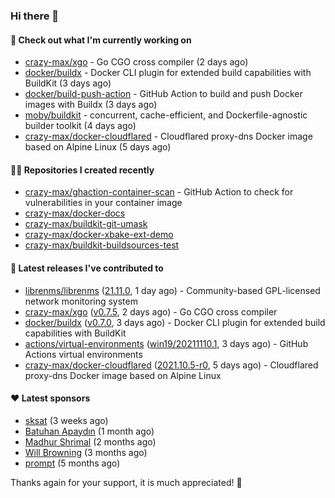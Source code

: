 ### Hi there 👋

#### 👷 Check out what I'm currently working on

- [crazy-max/xgo](https://github.com/crazy-max/xgo) - Go CGO cross compiler (2 days ago)
- [docker/buildx](https://github.com/docker/buildx) - Docker CLI plugin for extended build capabilities with BuildKit (3 days ago)
- [docker/build-push-action](https://github.com/docker/build-push-action) - GitHub Action to build and push Docker images with Buildx (3 days ago)
- [moby/buildkit](https://github.com/moby/buildkit) - concurrent, cache-efficient, and Dockerfile-agnostic builder toolkit (4 days ago)
- [crazy-max/docker-cloudflared](https://github.com/crazy-max/docker-cloudflared) - Cloudflared proxy-dns Docker image based on Alpine Linux (5 days ago)

#### 👨‍💻 Repositories I created recently

- [crazy-max/ghaction-container-scan](https://github.com/crazy-max/ghaction-container-scan) - GitHub Action to check for vulnerabilities in your container image
- [crazy-max/docker-docs](https://github.com/crazy-max/docker-docs)
- [crazy-max/buildkit-git-umask](https://github.com/crazy-max/buildkit-git-umask)
- [crazy-max/docker-xbake-ext-demo](https://github.com/crazy-max/docker-xbake-ext-demo)
- [crazy-max/buildkit-buildsources-test](https://github.com/crazy-max/buildkit-buildsources-test)

#### 🚀 Latest releases I've contributed to

- [librenms/librenms](https://github.com/librenms/librenms) ([21.11.0](https://github.com/librenms/librenms/releases/tag/21.11.0), 1 day ago) - Community-based GPL-licensed network monitoring system
- [crazy-max/xgo](https://github.com/crazy-max/xgo) ([v0.7.5](https://github.com/crazy-max/xgo/releases/tag/v0.7.5), 2 days ago) - Go CGO cross compiler
- [docker/buildx](https://github.com/docker/buildx) ([v0.7.0](https://github.com/docker/buildx/releases/tag/v0.7.0), 3 days ago) - Docker CLI plugin for extended build capabilities with BuildKit
- [actions/virtual-environments](https://github.com/actions/virtual-environments) ([win19/20211110.1](https://github.com/actions/virtual-environments/releases/tag/win19%2F20211110.1), 3 days ago) - GitHub Actions virtual environments
- [crazy-max/docker-cloudflared](https://github.com/crazy-max/docker-cloudflared) ([2021.10.5-r0](https://github.com/crazy-max/docker-cloudflared/releases/tag/2021.10.5-r0), 5 days ago) - Cloudflared proxy-dns Docker image based on Alpine Linux

#### ❤️ Latest sponsors
- [sksat](https://github.com/sksat) (3 weeks ago)
- [Batuhan Apaydın](https://github.com/developer-guy) (1 month ago)
- [Madhur Shrimal](https://github.com/shrimalmadhur) (2 months ago)
- [Will Browning](https://github.com/willbrowningme) (3 months ago)
- [prompt](https://github.com/pr-mpt) (5 months ago)

Thanks again for your support, it is much appreciated! 🙏
